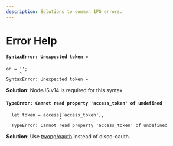 ```yaml
---
description: Solutions to common 1PG errors.
---
```


# Error Help

#### `SyntaxError: Unexpected token =`

```text
on = '';
     ^
SyntaxError: Unexpected token =
```

**Solution**: NodeJS v14 is required for this syntax

#### `TypeError: Cannot read property 'access_token' of undefined`

```text
  let token = access['access_token'],
                    ^
  TypeError: Cannot read property 'access_token' of undefined
```

**Solution**: Use [twopg/oauth](https://twopg.github.io/oauth) instead of disco-oauth.

